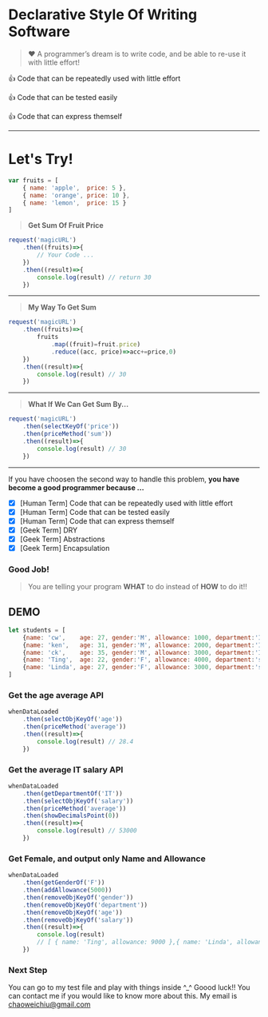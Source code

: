 

# Declarative Style Of Writing Software 

> :heart: A programmer’s dream is to write code, 
and be able to re-use it with little effort!

:thumbsup: Code that can be repeatedly used with little effort

:thumbsup: Code that can be tested easily

:thumbsup: Code that can express themself

--------------------------------------------------------



# Let's Try!

```javascript
var fruits = [
	{ name: 'apple',  price: 5 }, 
	{ name: 'orange', price: 10 }, 
	{ name: 'lemon',  price: 15 }
]
```

> **Get Sum Of Fruit Price**
```javascript
request('magicURL')
	.then((fruits)=>{
		// Your Code ...
	})
	.then((result)=>{
		console.log(result) // return 30
	})
```

--------------------------------------------------------


> **My Way To Get Sum**

```javascript
request('magicURL')
	.then((fruits)=>{
		fruits
			.map((fruit)=fruit.price)
			.reduce((acc, price)=>acc+=price,0)
	})
	.then((result)=>{
		console.log(result) // 30
	})
```
--------------------------------------------------------


> **What If We Can Get Sum By...**

```javascript
request('magicURL')
	.then(selectKeyOf('price'))
	.then(priceMethod('sum'))
	.then((result)=>{
		console.log(result) // 30
	})
```
--------------------------------------------------------


If you have choosen the second way to handle this problem, **you have become a good programmer because ...**


- [x]  [Human Term]  Code that can be repeatedly used with little effort
- [x]  [Human Term]  Code that can be tested easily
- [x]  [Human Term]  Code that can express themself
- [x]  [Geek Term]  DRY
- [x]  [Geek Term]  Abstractions
- [x]  [Geek Term]  Encapsulation

### Good Job!
> You are telling your program **WHAT** to do instead of **HOW** to do it!!


## DEMO
```javascript
let students = [
	{name: 'cw',    age: 27, gender:'M', allowance: 1000, department:'IT', 	  salary: 60000.56},
	{name: 'ken',   age: 31, gender:'M', allowance: 2000, department:'IT',    salary: 44000.32},
	{name: 'ck',    age: 35, gender:'M', allowance: 3000, department:'IT',    salary: 55000.11},
	{name: 'Ting',  age: 22, gender:'F', allowance: 4000, department:'sales', salary: 70000.85},
	{name: 'Linda', age: 27, gender:'F', allowance: 3000, department:'sales', salary: 40000.49}
]
```

### Get the age average API
```javascript
whenDataLoaded
	.then(selectObjKeyOf('age'))
	.then(priceMethod('average'))
	.then((result)=>{
		console.log(result) // 28.4
	})
```
	
### Get the average IT salary API
```javascript
whenDataLoaded
	.then(getDepartmentOf('IT'))
	.then(selectObjKeyOf('salary'))
	.then(priceMethod('average'))
	.then(showDecimalsPoint(0))
	.then((result)=>{
		console.log(result) // 53000
	})
```

### Get Female, and output only Name and Allowance

```javascript
whenDataLoaded
	.then(getGenderOf('F'))
	.then(addAllowance(5000))
	.then(removeObjKeyOf('gender'))
	.then(removeObjKeyOf('department'))
	.then(removeObjKeyOf('age'))
	.then(removeObjKeyOf('salary'))
	.then((result)=>{
		console.log(result) 
		// [ { name: 'Ting', allowance: 9000 },{ name: 'Linda', allowance: 8000 } ]
	})
```

### Next Step

You can go to my test file and play with things inside ^_^ Goood luck!!
You can contact me if you would like to know more about this.
My email is chaoweichiu@gmail.com